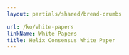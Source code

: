 ```yaml
---
layout: partials/shared/bread-crumbs

url: /ko/white-papers
linkName: White Papers
title: Helix Consensus White Paper
---
```


